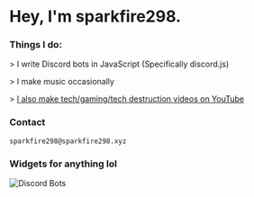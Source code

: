 # Hey, I'm sparkfire298. 

### Things I do:
\> I write Discord bots in JavaScript (Specifically discord.js)

\> I make music occasionally 

\> [I also make tech/gaming/tech destruction videos on YouTube](https://youtube.com/sparkfire298)


### Contact
```sparkfire298@sparkfire298.xyz```

### Widgets for anything lol
![Discord Bots](https://top.gg/api/widget/757780137449226272.svg)
